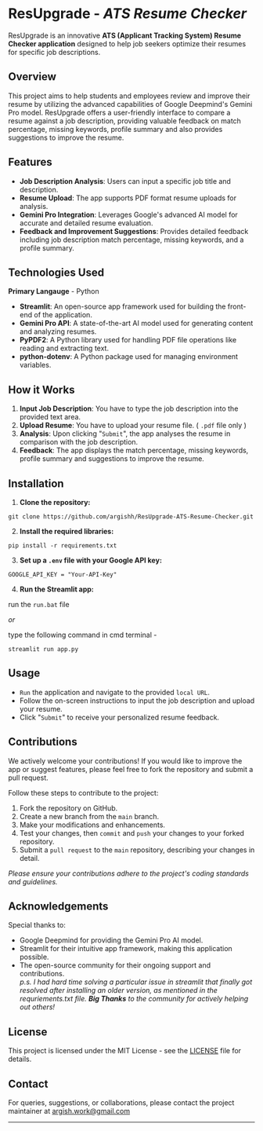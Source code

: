 # **ResUpgrade - _ATS Resume Checker_**

ResUpgrade is an innovative **ATS (Applicant Tracking System) Resume Checker application** designed to help job seekers optimize their resumes for specific job descriptions. 


## **Overview**

This project aims to help students and employees review and improve their resume by utilizing the advanced capabilities of Google Deepmind's Gemini Pro model. ResUpgrade offers a user-friendly interface to compare a resume against a job description, providing valuable feedback on match percentage, missing keywords, profile summary and also provides suggestions to improve the resume.


## **Features**

- **Job Description Analysis**: Users can input a specific job title and description.
- **Resume Upload**: The app supports PDF format resume uploads for analysis.
- **Gemini Pro Integration**: Leverages Google's advanced AI model for accurate and detailed resume evaluation.
- **Feedback and Improvement Suggestions**: Provides detailed feedback including job description match percentage, missing keywords, and a profile summary.


## **Technologies Used**

**Primary Langauge** - Python

- **Streamlit**: An open-source app framework used for building the front-end of the application.
- **Gemini Pro API**: A state-of-the-art AI model used for generating content and analyzing resumes.
- **PyPDF2**: A Python library used for handling PDF file operations like reading and extracting text.
- **python-dotenv**: A Python package used for managing environment variables.


## **How it Works**

1. **Input Job Description**: You have to type the job description into the provided text area.
2. **Upload Resume**: You have to upload your resume file. ( `.pdf` file only )
3. **Analysis**: Upon clicking "`Submit`", the app analyses the resume in comparison with the job description.
4. **Feedback**: The app displays the match percentage, missing keywords, profile summary and suggestions to improve the resume.


## **Installation**

1. **Clone the repository:**

 `git clone https://github.com/argishh/ResUpgrade-ATS-Resume-Checker.git`

2. **Install the required libraries:**

`pip install -r requirements.txt`

3. **Set up a `.env` file with your Google API key:**

`GOOGLE_API_KEY = "Your-API-Key"`

4. **Run the Streamlit app:**

run the `run.bat` file 

_or_

type the following command in cmd terminal -

`streamlit run app.py`

## **Usage**

- `Run` the application and navigate to the provided `local URL`.
- Follow the on-screen instructions to input the job description and upload your resume.
- Click "`Submit`" to receive your personalized resume feedback.

## **Contributions**

We actively welcome your contributions! If you would like to improve the app or suggest features, please feel free to fork the repository and submit a pull request.

Follow these steps to contribute to the project:

1. Fork the repository on GitHub.
2. Create a new branch from the `main` branch.
3. Make your modifications and enhancements.
4. Test your changes, then `commit` and `push` your changes to your forked repository.
5. Submit a `pull request` to the `main` repository, describing your changes in detail.

_Please ensure your contributions adhere to the project's coding standards and guidelines._


## **Acknowledgements**

Special thanks to:
- Google Deepmind for providing the Gemini Pro AI model.
- Streamlit for their intuitive app framework, making this application possible.
- The open-source community for their ongoing support and contributions. <br>
  _p.s. I had hard time solving a particular issue in streamlit that finally got resolved after installing an older version, as mentioned in the requriements.txt file. **Big Thanks** to the community for actively helping out others!_

## **License**

This project is licensed under the MIT License - see the [LICENSE](https://github.com/argishh/ResUpgrade-ATS-Resume-Checker/blob/main/LICENSE) file for details.

## **Contact**

For queries, suggestions, or collaborations, please contact the project maintainer at [argish.work@gmail.com](mailto:argish.work@gmail.com)

---
